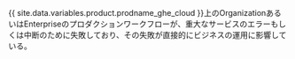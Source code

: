 {{ site.data.variables.product.prodname_ghe_cloud }}上のOrganizationあるいはEnterpriseのプロダクションワークフローが、重大なサービスのエラーもしくは中断のために失敗しており、その失敗が直接的にビジネスの運用に影響している。